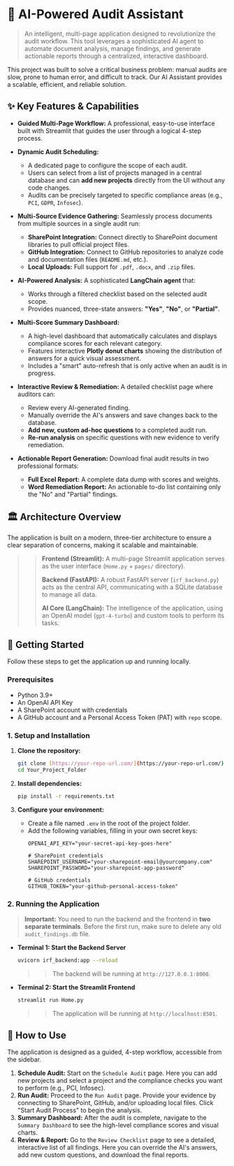 # 🤖 AI-Powered Audit Assistant

> An intelligent, multi-page application designed to revolutionize the audit workflow. This tool leverages a sophisticated AI agent to automate document analysis, manage findings, and generate actionable reports through a centralized, interactive dashboard.

This project was built to solve a critical business problem: manual audits are slow, prone to human error, and difficult to track. Our AI Assistant provides a scalable, efficient, and reliable solution.

## ✨ Key Features & Capabilities

* **Guided Multi-Page Workflow:** A professional, easy-to-use interface built with Streamlit that guides the user through a logical 4-step process.

* **Dynamic Audit Scheduling:**
    * A dedicated page to configure the scope of each audit.
    * Users can select from a list of projects managed in a central database and can **add new projects** directly from the UI without any code changes.
    * Audits can be precisely targeted to specific compliance areas (e.g., `PCI`, `GDPR`, `Infosec`).

* **Multi-Source Evidence Gathering:** Seamlessly process documents from multiple sources in a single audit run:
    * **SharePoint Integration:** Connect directly to SharePoint document libraries to pull official project files.
    * **GitHub Integration:** Connect to GitHub repositories to analyze code and documentation files (`README.md`, etc.).
    * **Local Uploads:** Full support for `.pdf`, `.docx`, and `.zip` files.

* **AI-Powered Analysis:** A sophisticated **LangChain agent** that:
    * Works through a filtered checklist based on the selected audit scope.
    * Provides nuanced, three-state answers: **"Yes"**, **"No"**, or **"Partial"**.

* **Multi-Score Summary Dashboard:**
    * A high-level dashboard that automatically calculates and displays compliance scores for each relevant category.
    * Features interactive **Plotly donut charts** showing the distribution of answers for a quick visual assessment.
    * Includes a "smart" auto-refresh that is only active when an audit is in progress.

* **Interactive Review & Remediation:** A detailed checklist page where auditors can:
    * Review every AI-generated finding.
    * Manually override the AI's answers and save changes back to the database.
    * **Add new, custom ad-hoc questions** to a completed audit run.
    * **Re-run analysis** on specific questions with new evidence to verify remediation.

* **Actionable Report Generation:** Download final audit results in two professional formats:
    * **Full Excel Report:** A complete data dump with scores and weights.
    * **Word Remediation Report:** An actionable to-do list containing only the "No" and "Partial" findings.

## 🏛️ Architecture Overview

The application is built on a modern, three-tier architecture to ensure a clear separation of concerns, making it scalable and maintainable.

>> **Frontend (Streamlit):** A multi-page Streamlit application serves as the user interface (`Home.py` + `pages/` directory).
>>
>> **Backend (FastAPI):** A robust FastAPI server (`irf_backend.py`) acts as the central API, communicating with a SQLite database to manage all data.
>>
>> **AI Core (LangChain):** The intelligence of the application, using an OpenAI model (`gpt-4-turbo`) and custom tools to perform its tasks.

## 🚀 Getting Started

Follow these steps to get the application up and running locally.

### Prerequisites

* Python 3.9+
* An OpenAI API Key
* A SharePoint account with credentials
* A GitHub account and a Personal Access Token (PAT) with `repo` scope.

### 1. Setup and Installation

1.  **Clone the repository:**
    ```bash
    git clone [https://your-repo-url.com/](https://your-repo-url.com/)
    cd Your_Project_Folder
    ```

2.  **Install dependencies:**
    ```bash
    pip install -r requirements.txt
    ```

3.  **Configure your environment:**
    * Create a file named `.env` in the root of the project folder.
    * Add the following variables, filling in your own secret keys:
        ```
        OPENAI_API_KEY="your-secret-api-key-goes-here"
        
        # SharePoint credentials
        SHAREPOINT_USERNAME="your-sharepoint-email@yourcompany.com"
        SHAREPOINT_PASSWORD="your-sharepoint-app-password"

        # GitHub credentials
        GITHUB_TOKEN="your-github-personal-access-token"
        ```

### 2. Running the Application

> **Important:** You need to run the backend and the frontend in **two separate terminals**. Before the first run, make sure to delete any old `audit_findings.db` file.

* **Terminal 1: Start the Backend Server**
    ```bash
    uvicorn irf_backend:app --reload
    ```
    >> The backend will be running at `http://127.0.0.1:8000`.

* **Terminal 2: Start the Streamlit Frontend**
    ```bash
    streamlit run Home.py
    ```
    >> The application will be running at `http://localhost:8501`.

## 📖 How to Use

The application is designed as a guided, 4-step workflow, accessible from the sidebar.

1.  **Schedule Audit:** Start on the `Schedule Audit` page. Here you can add new projects and select a project and the compliance checks you want to perform (e.g., PCI, Infosec).
2.  **Run Audit:** Proceed to the `Run Audit` page. Provide your evidence by connecting to SharePoint, GitHub, and/or uploading local files. Click "Start Audit Process" to begin the analysis.
3.  **Summary Dashboard:** After the audit is complete, navigate to the `Summary Dashboard` to see the high-level compliance scores and visual charts.
4.  **Review & Report:** Go to the `Review Checklist` page to see a detailed, interactive list of all findings. Here you can override the AI's answers, add new custom questions, and download the final reports.
